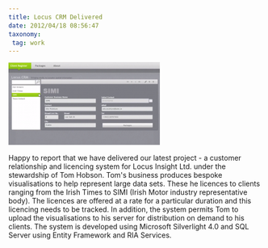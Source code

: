 ```yaml
---
title: Locus CRM Delivered
date: 2012/04/18 08:56:47
taxonomy: 
 tag: work
---
```


![Locus CRM](locus.png)

Happy to report that we have delivered our latest project - a customer relationship and licencing system for Locus Insight Ltd. under the stewardship of Tom Hobson. Tom's business produces bespoke visualisations to help represent large data sets. These he licences to clients ranging from the Irish Times to SIMI (Irish Motor industry representative body). The licences are offered at a rate for a particular duration and this licencing needs to be tracked. In addition, the system permits Tom to upload the visualisations to his server for distribution on demand to his clients.  The system is developed using Microsoft Silverlight 4.0 and SQL Server using Entity Framework and RIA Services.

